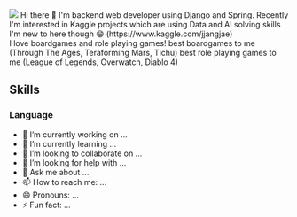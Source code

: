 <img src="https://img.shields.io/badge/dondegi5@gmail.com-#EA4335?style=flat-square&logo=Gmail&logoColor=white"/>
Hi there 👋 I'm backend web developer using Django and Spring.   
Recently I'm interested in Kaggle projects which are using Data and AI solving skills   
I'm new to here though 😁 (https://www.kaggle.com/jjangjae)   
<br/>
I love boardgames and role playing games!    
best boardgames to me (Through The Ages, Teraforming Mars, Tichu)    
best role playing games to me (League of Legends, Overwatch, Diablo 4)     
<br/>

## Skills

### Language 


<!--
**zzangjae/zzangjae** is a ✨ _special_ ✨ repository because its `README.md` (this file) appears on your GitHub profile.

Here are some ideas to get you started:-->

- 🔭 I’m currently working on ...
- 🌱 I’m currently learning ...
- 👯 I’m looking to collaborate on ...
- 🤔 I’m looking for help with ...
- 💬 Ask me about ...
- 📫 How to reach me: ...
- 😄 Pronouns: ...
- ⚡ Fun fact: ...

